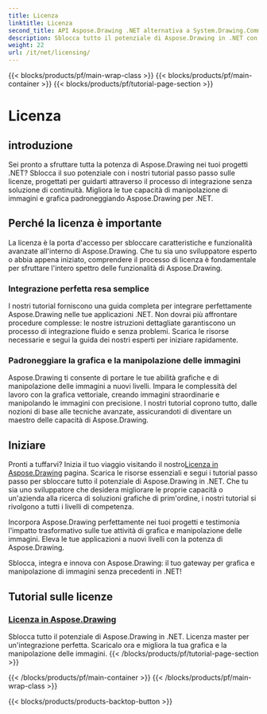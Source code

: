 ```yaml
---
title: Licenza
linktitle: Licenza
second_title: API Aspose.Drawing .NET alternativa a System.Drawing.Common
description: Sblocca tutto il potenziale di Aspose.Drawing in .NET con tutorial di licenza senza interruzioni. Integra facilmente, migliora la grafica e manipola le immagini con facilità.
weight: 22
url: /it/net/licensing/
---
```


{{< blocks/products/pf/main-wrap-class >}}
{{< blocks/products/pf/main-container >}}
{{< blocks/products/pf/tutorial-page-section >}}

# Licenza


## introduzione

Sei pronto a sfruttare tutta la potenza di Aspose.Drawing nei tuoi progetti .NET? Sblocca il suo potenziale con i nostri tutorial passo passo sulle licenze, progettati per guidarti attraverso il processo di integrazione senza soluzione di continuità. Migliora le tue capacità di manipolazione di immagini e grafica padroneggiando Aspose.Drawing per .NET.

## Perché la licenza è importante

La licenza è la porta d'accesso per sbloccare caratteristiche e funzionalità avanzate all'interno di Aspose.Drawing. Che tu sia uno sviluppatore esperto o abbia appena iniziato, comprendere il processo di licenza è fondamentale per sfruttare l'intero spettro delle funzionalità di Aspose.Drawing.

### Integrazione perfetta resa semplice

I nostri tutorial forniscono una guida completa per integrare perfettamente Aspose.Drawing nelle tue applicazioni .NET. Non dovrai più affrontare procedure complesse: le nostre istruzioni dettagliate garantiscono un processo di integrazione fluido e senza problemi. Scarica le risorse necessarie e segui la guida dei nostri esperti per iniziare rapidamente.

### Padroneggiare la grafica e la manipolazione delle immagini

Aspose.Drawing ti consente di portare le tue abilità grafiche e di manipolazione delle immagini a nuovi livelli. Impara le complessità del lavoro con la grafica vettoriale, creando immagini straordinarie e manipolando le immagini con precisione. I nostri tutorial coprono tutto, dalle nozioni di base alle tecniche avanzate, assicurandoti di diventare un maestro delle capacità di Aspose.Drawing.

## Iniziare

 Pronti a tuffarvi? Inizia il tuo viaggio visitando il nostro[Licenza in Aspose.Drawing](./licensing/) pagina. Scarica le risorse essenziali e segui i tutorial passo passo per sbloccare tutto il potenziale di Aspose.Drawing in .NET. Che tu sia uno sviluppatore che desidera migliorare le proprie capacità o un'azienda alla ricerca di soluzioni grafiche di prim'ordine, i nostri tutorial si rivolgono a tutti i livelli di competenza.

Incorpora Aspose.Drawing perfettamente nei tuoi progetti e testimonia l'impatto trasformativo sulle tue attività di grafica e manipolazione delle immagini. Eleva le tue applicazioni a nuovi livelli con la potenza di Aspose.Drawing.

Sblocca, integra e innova con Aspose.Drawing: il tuo gateway per grafica e manipolazione di immagini senza precedenti in .NET!
## Tutorial sulle licenze
### [Licenza in Aspose.Drawing](./licensing/)
Sblocca tutto il potenziale di Aspose.Drawing in .NET. Licenza master per un'integrazione perfetta. Scaricalo ora e migliora la tua grafica e la manipolazione delle immagini.
{{< /blocks/products/pf/tutorial-page-section >}}

{{< /blocks/products/pf/main-container >}}
{{< /blocks/products/pf/main-wrap-class >}}

{{< blocks/products/products-backtop-button >}}
